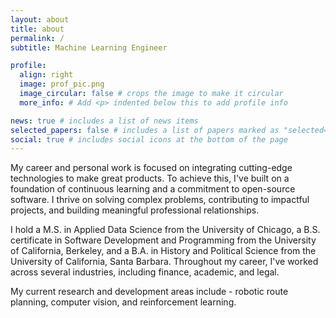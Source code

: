 ```yaml
---
layout: about
title: about
permalink: /
subtitle: Machine Learning Engineer

profile:
  align: right
  image: prof_pic.png
  image_circular: false # crops the image to make it circular
  more_info: # Add <p> indented below this to add profile info

news: true # includes a list of news items
selected_papers: false # includes a list of papers marked as "selected={true}"
social: true # includes social icons at the bottom of the page
---
```


My career and personal work is focused on integrating cutting-edge technologies to make great products. To achieve this, I've built on a foundation of continuous learning and a commitment to open-source software. I thrive on solving complex problems, contributing to impactful projects, and building meaningful professional relationships.

I hold a M.S. in Applied Data Science from the University of Chicago, a B.S. certificate in Software Development and Programming from the University of California, Berkeley, and a B.A. in History and Political Science from the University of California, Santa Barbara. Throughout my career, I've worked across several industries, including finance, academic, and legal.

My current research and development areas include - robotic route planning, computer vision, and reinforcement learning.

